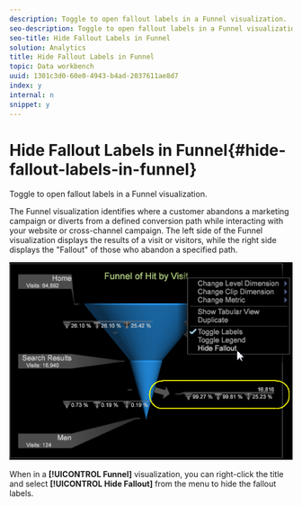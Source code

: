 ```yaml
---
description: Toggle to open fallout labels in a Funnel visualization.
seo-description: Toggle to open fallout labels in a Funnel visualization.
seo-title: Hide Fallout Labels in Funnel
solution: Analytics
title: Hide Fallout Labels in Funnel
topic: Data workbench
uuid: 1301c3d0-60e0-4943-b4ad-2037611ae8d7
index: y
internal: n
snippet: y
---
```


# Hide Fallout Labels in Funnel{#hide-fallout-labels-in-funnel}

Toggle to open fallout labels in a Funnel visualization.

The Funnel visualization identifies where a customer abandons a marketing campaign or diverts from a defined conversion path while interacting with your website or cross-channel campaign. The left side of the Funnel visualization displays the results of a visit or visitors, while the right side displays the "Fallout" of those who abandon a specified path.

![](assets/c_funnel_hide_fallout.png)

When in a **[!UICONTROL Funnel]** visualization, you can right-click the title and select **[!UICONTROL Hide Fallout]** from the menu to hide the fallout labels. 
